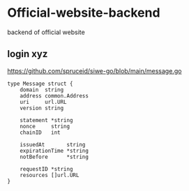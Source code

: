 # Official-website-backend
backend  of official website

## login xyz
https://github.com/spruceid/siwe-go/blob/main/message.go

```agsl
type Message struct {
	domain  string
	address common.Address
	uri     url.URL
	version string

	statement *string
	nonce     string
	chainID   int

	issuedAt       string
	expirationTime *string
	notBefore      *string

	requestID *string
	resources []url.URL
}
```
